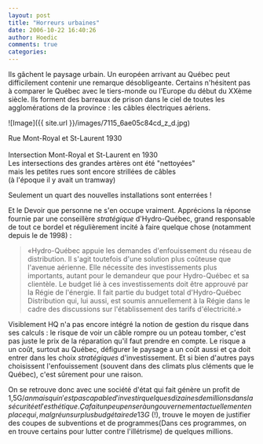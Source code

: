 ```yaml
---
layout: post
title: "Horreurs urbaines"
date: 2006-10-22 16:40:26
author: Hoedic
comments: true
categories: 
---
```



Ils gâchent le paysage urbain. Un européen arrivant au Québec peut difficilement contenir une remarque désobligeante. Certains n'hésitent pas à comparer le Québec avec le tiers-monde ou l'Europe du début du XXème siècle. Ils forment des barreaux de prison dans le ciel de toutes les agglomérations de la province : les câbles électriques aériens.

![Image]({{ site.url }}/images/7115_6ae05c84cd_z_d.jpg)
<div class="photoattrib">Rue Mont-Royal et St-Laurent 1930</div>
<br/>Intersection Mont-Royal et St-Laurent en 1930<br/>Les intersections des grandes artères ont été "nettoyées"<br/>mais les petites rues sont encore strillées de câbles<br/>(à l'époque il y avait un tramway)

Seulement un quart des nouvelles installations sont enterrées !

Et le Devoir  que personne ne s'en occupe vraiment. Apprécions la réponse fournie par une conseillère *stratégique* d'Hydro-Québec, grand responsable de tout ce bordel et régulièrement incité à faire quelque chose (notamment depuis le  de 1998) :

<blockquote class="citation">
«Hydro-Québec appuie les demandes d'enfouissement du réseau de distribution. Il s'agit toutefois d'une solution
plus coûteuse que l'avenue aérienne. Elle nécessite des investissements plus importants, autant pour le demandeur que pour Hydro-Québec et sa clientèle. Le budget lié à ces investissements doit être approuvé par la Régie de l'énergie.
Il fait partie du budget total d'Hydro-Québec Distribution qui, lui aussi, est soumis annuellement à la Régie dans le cadre des discussions sur l'établissement des tarifs d'électricité.»</blockquote>

Visiblement HQ n'a pas encore intégré la notion de gestion du risque dans ses calculs : le risque de voir un câble rompre ou un poteau tomber, c'est pas juste le prix de la réparation qu'il faut prendre en compte. Le risque a un coût, surtout au Québec, défigurer le paysage a un coût aussi et ça doit entrer dans les choix *stratégiques* d'investissement. Et si bien d'autres pays choisissent l'enfouissement (souvent dans des climats plus cléments que le Québec), c'est sûrement pour une raison.

On se retrouve donc avec une société d'état qui fait génère un profit de 1,5G$/an mais qui n'est pas capable d'investir quelques dizaines de millions dans la sécurité et l'esthétique. Ça fait un peu penser à un gouvernement actuellement en place qui, malgré un surplus budgétaire de 13G$ (!), trouve le moyen de justifier des coupes de subventions et de programmes(Dans ces programmes, on en trouve certains pour lutter contre l'illétrisme) de quelques millions.